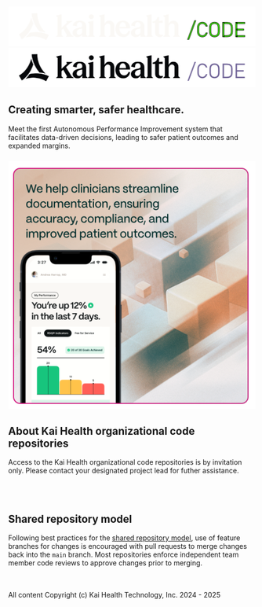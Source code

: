 <h3 align="center">
  <img
    src="https://raw.githubusercontent.com/Kai-Health/.github/refs/heads/main/profile/images/org-banner-dark.png#gh-dark-mode-only"
    height="80"
  />
  <img
    src="https://raw.githubusercontent.com/Kai-Health/.github/refs/heads/main/profile/images/org-banner-light.png#gh-light-mode-only"
    height="80"
  />
</h3>

## Creating smarter, safer healthcare.
Meet the first Autonomous Performance Improvement system that facilitates data-driven decisions, leading to safer patient outcomes and expanded margins.

<h3 align="center">
  <img
    src="https://raw.githubusercontent.com/Kai-Health/.github/refs/heads/main/profile/images/org-hero.png"
    width="510"
  />
</h3>

## About Kai Health organizational code repositories
Access to the Kai Health organizational code repositories is by invitation only.  Please contact your designated project lead for futher assistance.

<br />&nbsp;<br />

## Shared repository model
Following best practices for the [shared repository model](https://docs.github.com/en/pull-requests/collaborating-with-pull-requests/getting-started/about-collaborative-development-models#shared-repository-model"), use of feature branches for changes is encouraged with pull requests to merge changes back into the `main` branch.  Most repositories enforce independent team member code reviews to approve changes prior to merging.

<br />&nbsp;<br />
All content Copyright (c) Kai Health Technology, Inc. 2024 - 2025
